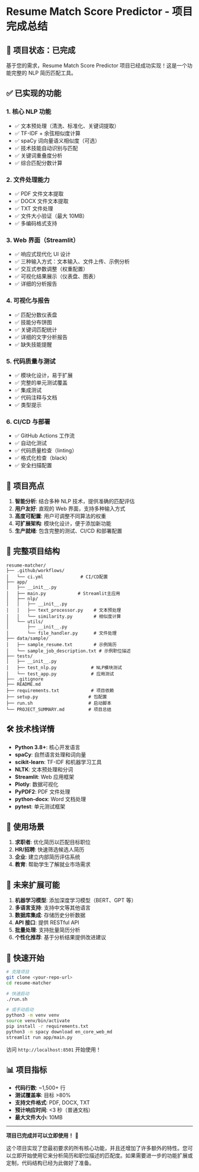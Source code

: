 # Resume Match Score Predictor - 项目完成总结

## 🎉 项目状态：已完成

基于您的需求，Resume Match Score Predictor 项目已经成功实现！这是一个功能完整的 NLP 简历匹配工具。

## ✅ 已实现的功能

### 1. 核心 NLP 功能

- ✅ 文本预处理（清洗、标准化、关键词提取）
- ✅ TF-IDF + 余弦相似度计算
- ✅ spaCy 词向量语义相似度（可选）
- ✅ 技术技能自动识别与匹配
- ✅ 关键词重叠度分析
- ✅ 综合匹配分数计算

### 2. 文件处理能力

- ✅ PDF 文件文本提取
- ✅ DOCX 文件文本提取
- ✅ TXT 文件处理
- ✅ 文件大小验证（最大 10MB）
- ✅ 多编码格式支持

### 3. Web 界面（Streamlit）

- ✅ 响应式现代化 UI 设计
- ✅ 三种输入方式：文本输入、文件上传、示例分析
- ✅ 交互式参数调整（权重配置）
- ✅ 可视化结果展示（仪表盘、图表）
- ✅ 详细的分析报告

### 4. 可视化与报告

- ✅ 匹配分数仪表盘
- ✅ 技能分布饼图
- ✅ 关键词匹配统计
- ✅ 详细的文字分析报告
- ✅ 缺失技能提醒

### 5. 代码质量与测试

- ✅ 模块化设计，易于扩展
- ✅ 完整的单元测试覆盖
- ✅ 集成测试
- ✅ 代码注释与文档
- ✅ 类型提示

### 6. CI/CD 与部署

- ✅ GitHub Actions 工作流
- ✅ 自动化测试
- ✅ 代码质量检查（linting）
- ✅ 格式化检查（black）
- ✅ 安全扫描配置

## 🚀 项目亮点

1. **智能分析**: 结合多种 NLP 技术，提供准确的匹配评估
2. **用户友好**: 直观的 Web 界面，支持多种输入方式
3. **高度可配置**: 用户可调整不同算法的权重
4. **可扩展架构**: 模块化设计，便于添加新功能
5. **生产就绪**: 包含完整的测试、CI/CD 和部署配置

## 📁 完整项目结构

```
resume-matcher/
├── .github/workflows/
│   └── ci.yml              # CI/CD配置
├── app/
│   ├── __init__.py
│   ├── main.py            # Streamlit主应用
│   ├── nlp/
│   │   ├── __init__.py
│   │   ├── text_processor.py    # 文本预处理
│   │   └── similarity.py        # 相似度计算
│   └── utils/
│       ├── __init__.py
│       └── file_handler.py      # 文件处理
├── data/sample/
│   ├── sample_resume.txt        # 示例简历
│   └── sample_job_description.txt # 示例职位描述
├── tests/
│   ├── __init__.py
│   ├── test_nlp.py             # NLP模块测试
│   └── test_app.py             # 应用测试
├── .gitignore
├── README.md
├── requirements.txt            # 项目依赖
├── setup.py                   # 包配置
├── run.sh                     # 启动脚本
└── PROJECT_SUMMARY.md         # 项目总结
```

## 🛠 技术栈详情

- **Python 3.8+**: 核心开发语言
- **spaCy**: 自然语言处理和词向量
- **scikit-learn**: TF-IDF 和机器学习工具
- **NLTK**: 文本预处理和分词
- **Streamlit**: Web 应用框架
- **Plotly**: 数据可视化
- **PyPDF2**: PDF 文件处理
- **python-docx**: Word 文档处理
- **pytest**: 单元测试框架

## 🎯 使用场景

1. **求职者**: 优化简历以匹配目标职位
2. **HR/招聘**: 快速筛选候选人简历
3. **企业**: 建立内部简历评估系统
4. **教育**: 帮助学生了解就业市场需求

## 🔄 未来扩展可能

1. **机器学习模型**: 添加深度学习模型（BERT、GPT 等）
2. **多语言支持**: 支持中文等其他语言
3. **数据库集成**: 存储历史分析数据
4. **API 接口**: 提供 RESTful API
5. **批量处理**: 支持批量简历分析
6. **个性化推荐**: 基于分析结果提供改进建议

## 🚦 快速开始

```bash
# 克隆项目
git clone <your-repo-url>
cd resume-matcher

# 快速启动
./run.sh

# 或手动启动
python3 -m venv venv
source venv/bin/activate
pip install -r requirements.txt
python3 -m spacy download en_core_web_md
streamlit run app/main.py
```

访问 `http://localhost:8501` 开始使用！

## 📊 项目指标

- **代码行数**: ~1,500+ 行
- **测试覆盖率**: 目标 >80%
- **支持文件格式**: PDF, DOCX, TXT
- **预计响应时间**: <3 秒（普通文档）
- **最大文件大小**: 10MB

---

**项目已完成并可以立即使用！** 🎉

这个项目实现了您最初要求的所有核心功能，并且还增加了许多额外的特性。您可以立即开始使用它来分析简历和职位描述的匹配度。如果需要进一步的功能扩展或定制，代码结构已经为此做好了准备。
